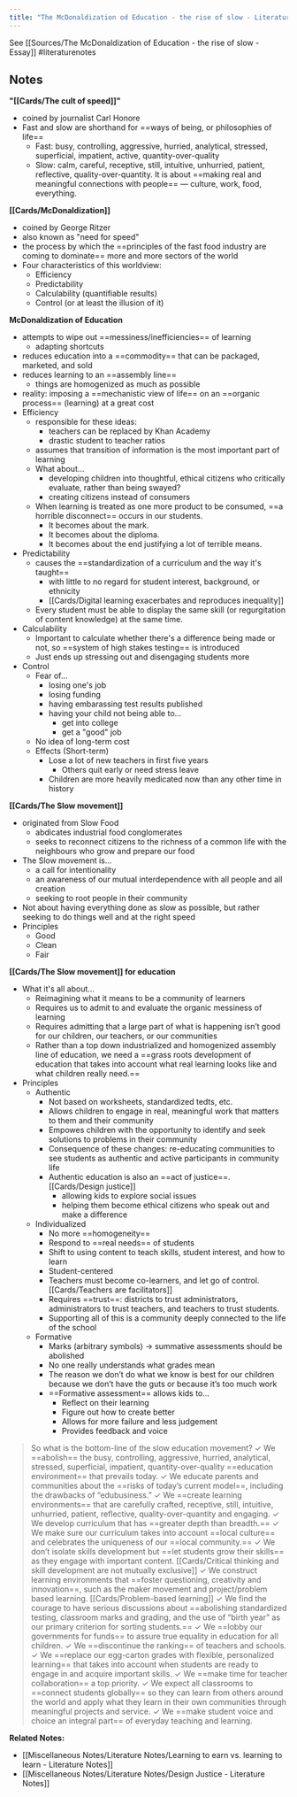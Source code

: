 ```yaml
---
title: "The McDonaldization od Education - the rise of slow - Literature Notes"
---
```

See [[Sources/The McDonaldization of Education - the rise of slow - Essay]]
#literaturenotes 
## Notes
**"[[Cards/The cult of speed]]"**
+ coined by journalist Carl Honore
+ Fast and slow are shorthand for ==ways of being, or philosophies of life==
	+ Fast: busy, controlling, aggressive, hurried, analytical, stressed, superficial, impatient, active, quantity-over-quality
	+ Slow: calm, careful, receptive, still, intuitive, unhurried, patient, reflective, quality-over-quantity. It is about ==making real and meaningful connections with people== — culture, work, food, everything.

**[[Cards/McDonaldization]]**
+ coined by George Ritzer
+ also known as "need for speed"
+ the process by which the ==principles of the fast food industry are coming to dominate== more and more sectors of the world
+ Four characteristics of this worldview:
	+ Efficiency
	+ Predictability
	+ Calculability (quantifiable results)
	+ Control (or at least the illusion of it)

**McDonaldization of Education**
+ attempts to wipe out ==messiness/inefficiencies== of learning
	+ adapting shortcuts
+ reduces education into a ==commodity== that can be packaged, marketed, and sold
+ reduces learning to an ==assembly line==
	+ things are homogenized as much as possible
+ reality: imposing a ==mechanistic view of life== on an ==organic process== (learning) at a great cost
+ Efficiency
	+ responsible for these ideas:
		+ teachers can be replaced by Khan Academy
		+ drastic student to teacher ratios
	+ assumes that transition of information is the most important part of learning
	+ What about...
		+ developing children into thoughtful, ethical citizens who critically evaluate, rather than being swayed?
		+ creating citizens instead of consumers
	+ When learning is treated as one more product to be consumed, ==a horrible disconnect== occurs in our students.
		+ It becomes about the mark.
		+ It becomes about the diploma.
		+ It becomes about the end justifying a lot of terrible means.
+ Predictability
	+ causes the ==standardization of a curriculum and the way it's taught==
		+ with little to no regard for student interest, background, or ethnicity
		+ [[Cards/Digital learning exacerbates and reproduces inequality]]
	+ Every student must be able to display the same skill (or regurgitation of content knowledge) at the same time.
+ Calculability
	+ Important to calculate whether there's a difference being made or not, so ==system of high stakes testing== is introduced
	+ Just ends up stressing out and disengaging students more
+ Control
	+ Fear of...
		+ losing one's job
		+ losing funding
		+ having embarassing test results published
		+ having your child not being able to...
			+ get into college
			+ get a "good" job
	+ No idea of long-term cost
	+ Effects (Short-term)
		+ Lose a lot of new teachers in first five years
			+ Others quit early or need stress leave
		+ Children are more heavily medicated now than any other time in history

**[[Cards/The Slow movement]]**
+ originated from Slow Food
	+ abdicates industrial food conglomerates
	+ seeks to reconnect citizens to the richness of a common life with the neighbours who grow and prepare our food
+ The Slow movement is...
	+ a call for intentionality
	+ an awareness of our mutual interdependence with all people and all creation
	+ seeking to root people in their community
+ Not about having everything done as slow as possible, but rather seeking to do things well and at the right speed
+ Principles
	+ Good
	+ Clean
	+ Fair

**[[Cards/The Slow movement]] for education**
+ What it's all about...
	+ Reimagining what it means to be a community of learners
	+ Requires us to admit to and evaluate the organic messiness of learning
	+ Requires admitting that a large part of what is happening isn’t good for our children, our teachers, or our communities
	+ Rather than a top down industrialized and homogenized assembly line of education, we need a ==grass roots development of education that takes into account what real learning looks like and what children really need.==
+ Principles
	+ Authentic
		+ Not based on worksheets, standardized tedts, etc.
		+ Allows children to engage in real, meaningful work that matters to them and their community
		+ Empowes children with the opportunity to identify and seek solutions to problems in their community
		+ Consequence of these changes: re-educating communities to see students as authentic and active participants in community life
		+ Authentic education is also an ==act of justice==. [[Cards/Design justice]]
			+ allowing kids to explore social issues
			+ helping them become ethical citizens who speak out and make a difference
	+ Individualized
		+ No more ==homogeneity==
		+ Respond to ==real needs== of students
		+ Shift to using content to teach skills, student interest, and how to learn
		+ Student-centered
		+ Teachers must become co-learners, and let go of control. [[Cards/Teachers are facilitators]]
		+ Requires ==trust==: districts to trust administrators, administrators to trust teachers, and teachers to trust students.
		+ Supporting all of this is a community deeply connected to the life of the school
	+ Formative
		+ Marks (arbitrary symbols) -> summative assessments should be abolished
		+ No one really understands what grades mean
		+ The reason we don’t do what we know is best for our children because we don’t have the guts or because it’s too much work
		+ ==Formative assessment== allows kids to...
			+ Reflect on their learning
			+ Figure out how to create better
			+ Allows for more failure and less judgement
			+ Provides feedback and voice

> So what is the bottom-line of the slow education movement?
✓ We ==abolish== the busy, controlling, aggressive, hurried, analytical, stressed, superficial, impatient, quantity-over-quality ==education environment== that prevails today.
✓ We educate parents and communities about the ==risks of today’s current model==, including the drawbacks of “edubusiness.”
✓ We ==create learning environments== that are carefully crafted, receptive, still, intuitive, unhurried, patient, reflective, quality-over-quantity and engaging.
✓ We develop curriculum that has ==greater depth than breadth.==
✓ We make sure our curriculum takes into account ==local culture== and celebrates the uniqueness of our ==local community.==
✓ We don’t isolate skills development but ==let students grow their skills== as they engage with important content. [[Cards/Critical thinking and skill development are not mutually exclusive]]
✓ We construct learning environments that ==foster questioning, creativity and innovation==, such as the maker movement and project/problem based learning. [[Cards/Problem-based learning]]
✓ We find the courage to have serious discussions about ==abolishing standardized testing, classroom marks and grading, and the use of “birth year” as our primary criterion for sorting students.==
✓ We ==lobby our governments for funds== to assure true equality in education for all children.
✓ We ==discontinue the ranking== of teachers and schools.
✓ We ==replace our egg-carton grades with flexible, personalized learning== that takes into account when students are ready to engage in and acquire important skills.
✓ We ==make time for teacher collaboration== a top priority.
✓ We expect all classrooms to ==connect students globally== so they can learn from others around the world and apply what they learn in their own communities through meaningful projects and service.
✓ We ==make student voice and choice an integral part== of everyday teaching and learning.

**Related Notes:**
+ [[Miscellaneous Notes/Literature Notes/Learning to earn vs. learning to learn - Literature Notes]]
+ [[Miscellaneous Notes/Literature Notes/Design Justice - Literature Notes]]
